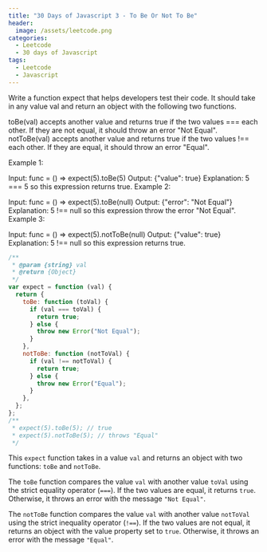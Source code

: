 ```yaml
---
title: "30 Days of Javascript 3 - To Be Or Not To Be"
header:
  image: /assets/leetcode.png
categories:
  - Leetcode
  - 30 days of Javascript
tags:
  - Leetcode
  - Javascript
---
```


Write a function expect that helps developers test their code. It should take in any value val and return an object with the following two functions.

toBe(val) accepts another value and returns true if the two values === each other. If they are not equal, it should throw an error "Not Equal".
notToBe(val) accepts another value and returns true if the two values !== each other. If they are equal, it should throw an error "Equal".

Example 1:

Input: func = () => expect(5).toBe(5)
Output: {"value": true}
Explanation: 5 === 5 so this expression returns true.
Example 2:

Input: func = () => expect(5).toBe(null)
Output: {"error": "Not Equal"}
Explanation: 5 !== null so this expression throw the error "Not Equal".
Example 3:

Input: func = () => expect(5).notToBe(null)
Output: {"value": true}
Explanation: 5 !== null so this expression returns true.

```js
/**
 * @param {string} val
 * @return {Object}
 */
var expect = function (val) {
  return {
    toBe: function (toVal) {
      if (val === toVal) {
        return true;
      } else {
        throw new Error("Not Equal");
      }
    },
    notToBe: function (notToVal) {
      if (val !== notToVal) {
        return true;
      } else {
        throw new Error("Equal");
      }
    },
  };
};
/**
 * expect(5).toBe(5); // true
 * expect(5).notToBe(5); // throws "Equal"
 */
```

This `expect` function takes in a value `val` and returns an object with two functions: `toBe` and `notToBe`.

The `toBe` function compares the value `val` with another value `toVal` using the strict equality operator (`===`). If the two values are equal, it returns `true`. Otherwise, it throws an error with the message `"Not Equal"`.

The `notToBe` function compares the value `val` with another value `notToVal` using the strict inequality operator (`!==`). If the two values are not equal, it returns an object with the value property set to `true`. Otherwise, it throws an error with the message `"Equal"`.

